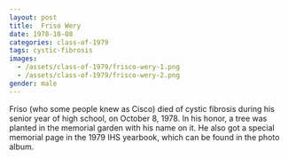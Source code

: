 ```yaml
---
layout: post
title:  Friso Wery
date: 1978-10-08
categories: class-of-1979
tags: cystic-fibrosis
images:
  - /assets/class-of-1979/frisco-wery-1.png
  - /assets/class-of-1979/frisco-wery-2.png
gender: male
---
```

Friso (who some people knew as Cisco) died of cystic fibrosis during his senior year of high school, on October 8, 1978. In his honor, a tree was planted in the memorial garden with his name on it.  He also got a special memorial page in the 1979 IHS yearbook, which can be found in the photo album.
